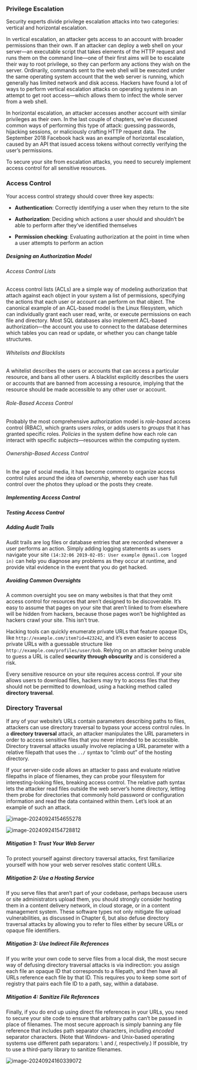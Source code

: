 ### Privilege Escalation

Security experts divide privilege escalation attacks into two categories: vertical and horizontal escalation. 

In vertical escalation, an attacker gets access to an account with broader permissions than their own. If an attacker can deploy a web shell on your server—an executable script that takes elements of the HTTP request and runs them on the command line—one of their first aims will be to escalate their way to root privilege, so they can perform any actions they wish on the server. Ordinarily, commands sent to the web shell will be executed under the same operating system account that the web server is running, which generally has limited network and disk access. Hackers have found a lot of ways to perform vertical escalation attacks on operating systems in an attempt to get root access—which allows them to infect the whole server from a web shell.

In horizontal escalation, an attacker accesses another account with similar privileges as their own. In the last couple of chapters, we’ve discussed common ways of performing this type of attack: guessing passwords, hijacking sessions, or maliciously crafting HTTP request data. The September 2018 Facebook hack was an example of horizontal escalation, caused by an API that issued access tokens without correctly verifying the user’s permissions.

To secure your site from escalation attacks, you need to securely implement access control for all sensitive resources.

### Access Control

Your access control strategy should cover three key aspects: 

- **Authentication**: Correctly identifying a user when they return to the site 

- **Authorization**: Deciding which actions a user should and shouldn’t be able to perform after they’ve identified themselves 

- **Permission checking**: Evaluating authorization at the point in time when a user attempts to perform an action

##### Designing an Authorization Model

###### Access Control Lists

Access control lists (ACLs) are a simple way of modeling authorization that attach against each object in your system a list of permissions, specifying the actions that each user or account can perform on that object. The canonical example of an ACL-based model is the Linux filesystem, which can individually grant each user read, write, or execute permissions on each file and directory. Most SQL databases also implement ACL-based authorization—the account you use to connect to the database determines which tables you can read or update, or whether you can change table structures.

###### Whitelists and Blacklists

A whitelist describes the users or accounts that can access a particular resource, and bans all other users. A blacklist explicitly describes the users or accounts that are banned from accessing a resource, implying that the resource should be made accessible to any other user or account.

###### Role-Based Access Control

Probably the most comprehensive authorization model is *role-based* access control (RBAC), which grants users *roles*, or adds users to *groups* that it has granted specific roles. *Policies* in the system define how each role can interact with specific *subjects*—resources within the computing system.

###### Ownership-Based Access Control

In the age of social media, it has become common to organize access control rules around the idea of *ownership*, whereby each user has full control over the photos they upload or the posts they create.

##### Implementing Access Control

##### Testing Access Control

##### Adding Audit Trails

Audit trails are log files or database entries that are recorded whenever a user performs an action. Simply adding logging statements as users navigate your site `(14:32:06 2019-02-05: User example @gmail.com logged in)` can help you diagnose any problems as they occur at runtime, and provide vital evidence in the event that you do get hacked.

##### Avoiding Common Oversights

A common oversight you see on many websites is that that they omit access control for resources that aren’t designed to be discoverable. It’s easy to assume that pages on your site that aren’t linked to from elsewhere will be hidden from hackers, because those pages won’t be highlighted as hackers crawl your site. This isn’t true.

Hacking tools can quickly enumerate private URLs that feature opaque IDs, like `http://example.com/item?id=423242`, and it’s even easier to access private URLs with a guessable structure like `http://example.com/profiles/user/bob`. Relying on an attacker being unable to guess a URL is called **security through obscurity** and is considered a risk.

Every sensitive resource on your site requires access control. If your site allows users to download files, hackers may try to access files that they should not be permitted to download, using a hacking method called **directory traversal**.

### Directory Traversal

If any of your website’s URLs contain parameters describing paths to files, attackers can use directory traversal to bypass your access control rules. In a **directory traversal** attack, an attacker manipulates the URL parameters in order to access sensitive files that you never intended to be accessible. Directory traversal attacks usually involve replacing a URL parameter with a relative filepath that uses the `../` syntax to “climb out” of the hosting directory.

If your server-side code allows an attacker to pass and evaluate relative filepaths in place of filenames, they can probe your filesystem for interesting-looking files, breaking access control. The relative path syntax lets the attacker read files outside the web server’s home directory, letting them probe for directories that commonly hold password or configuration information and read the data contained within them. Let’s look at an example of such an attack.

![image-20240924154655278](./image-20240924154655278.png)

![image-20240924154728812](./image-20240924154728812.png)

##### Mitigation 1: Trust Your Web Server

To protect yourself against directory traversal attacks, first familiarize yourself with how your web server resolves static content URLs.

##### Mitigation 2: Use a Hosting Service

If you serve files that aren’t part of your codebase, perhaps because users or site administrators upload them, you should strongly consider hosting them in a content delivery network, in cloud storage, or in a content management system. These software types not only mitigate file upload vulnerabilities, as discussed in Chapter 6, but also defuse directory traversal attacks by allowing you to refer to files either by secure URLs or opaque file identifiers.

##### Mitigation 3: Use Indirect File References

If you write your own code to serve files from a local disk, the most secure way of defusing directory traversal attacks is via indirection: you assign each file an opaque ID that corresponds to a filepath, and then have all URLs reference each file by that ID. This requires you to keep some sort of registry that pairs each file ID to a path, say, within a database.

##### Mitigation 4: Sanitize File References

Finally, if you do end up using direct file references in your URLs, you need to secure your site code to ensure that arbitrary paths can’t be passed in place of filenames. The most secure approach is simply banning any file reference that includes path separator characters, including *encoded* separator characters. (Note that Windows- and Unix-based operating systems use different path separators: \ and /, respectively.) If possible, try to use a third-party library to sanitize filenames.

![image-20240924160339072](./image-20240924160339072.png)

